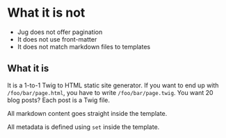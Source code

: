 # What it is not

* Jug does not offer pagination
* It does not use front-matter
* It does not match markdown files to templates

## What it is

It is a 1-to-1 Twig to HTML static site generator. If you want to end up with `/foo/bar/page.html`, you have to write `/foo/bar/page.twig`. You want 20 blog posts? Each post is a Twig file.

All markdown content goes straight inside the template.

All metadata is defined using `set` inside the template.

